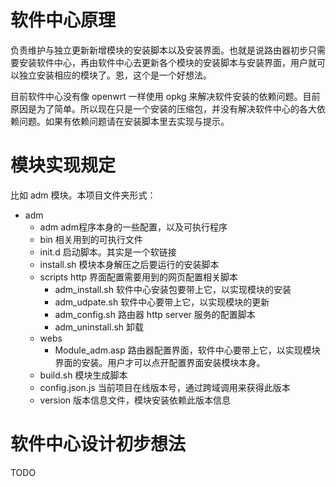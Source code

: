 软件中心原理
=====
负责维护与独立更新新增模块的安装脚本以及安装界面。也就是说路由器初步只需要安装软件中心，再由软件中心去更新各个模块的安装脚本与安装界面，用户就可以独立安装相应的模块了。恩，这个是一个好想法。

目前软件中心没有像 openwrt 一样使用 opkg 来解决软件安装的依赖问题。目前原因是为了简单。所以现在只是一个安装的压缩包，并没有解决软件中心的各大依赖问题。如果有依赖问题请在安装脚本里去实现与提示。

模块实现规定
======
比如 adm 模块。本项目文件夹形式：
* adm
  * adm adm程序本身的一些配置，以及可执行程序
  * bin 相关用到的可执行文件
  * init.d 启动脚本。其实是一个软链接
  * install.sh 模块本身解压之后要运行的安装脚本
  * scripts http 界面配置需要用到的网页配置相关脚本
    * adm_install.sh 软件中心安装包要带上它，以实现模块的安装
    * adm_udpate.sh 软件中心要带上它，以实现模块的更新
    * adm_config.sh 路由器 http server 服务的配置脚本
    * adm_uninstall.sh 卸载
  * webs
    * Module_adm.asp 路由器配置界面，软件中心要带上它，以实现模块界面的安装。用户才可以点开配置界面安装模块本身。
  * build.sh 模块生成脚本
  * config.json.js 当前项目在线版本号，通过跨域调用来获得此版本
  * version 版本信息文件，模块安装依赖此版本信息

软件中心设计初步想法
======
TODO
